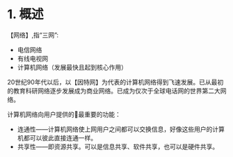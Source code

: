 # 1. 概述

【网络】,指“三网”:

* 电信网络
* 有线电视网
* 计算机网络（发展最快且起到核心作用）

20世纪90年代以后，以【因特网】为代表的计算机网络得到飞速发展。已从最初的教育科研网络逐步发展成为商业网络。已成为仅次于全球电话网的世界第二大网络。

计算机网络向用户提供的最重要的功能：

* 连通性——计算机网络使上网用户之间都可以交换信息，好像这些用户的计算机都可以彼此直接连通一样。 
* 共享性——即资源共享。可以是信息共享、软件共享，也可以是硬件共享。 



